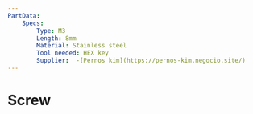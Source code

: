 ```yaml
---
PartData:
    Specs:
        Type: M3
        Length: 8mm
        Material: Stainless steel
        Tool needed: HEX key
        Supplier:  -[Pernos kim](https://pernos-kim.negocio.site/)
---
```

# Screw

